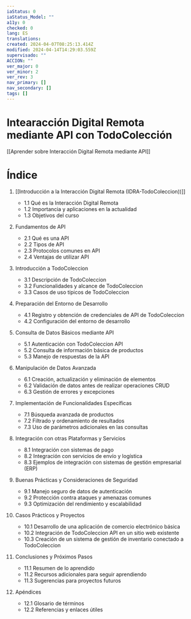 ```yaml
---
iaStatus: 0
iaStatus_Model: ""
a11y: 0
checked: 0
lang: ES
translations: 
created: 2024-04-07T08:25:13.414Z
modified: 2024-04-14T14:29:03.559Z
supervisado: ""
ACCION: ""
ver_major: 0
ver_minor: 2
ver_rev: 3
nav_primary: []
nav_secondary: []
tags: []
---
```

# Intearacción Digital Remota mediante API con TodoColección

[[Aprender sobre Interacción Digital Remota mediante API]]

# Índice

1. [[Introducción a la Interacción Digital Remota (IDRA-TodoColeccion))]]
   - 1.1 Qué es la Interacción Digital Remota
   - 1.2 Importancia y aplicaciones en la actualidad
   - 1.3 Objetivos del curso

2. Fundamentos de API
   - 2.1 Qué es una API
   - 2.2 Tipos de API
   - 2.3 Protocolos comunes en API
   - 2.4 Ventajas de utilizar API

3. Introducción a TodoColeccion
   - 3.1 Descripción de TodoColeccion
   - 3.2 Funcionalidades y alcance de TodoColeccion
   - 3.3 Casos de uso típicos de TodoColeccion

4. Preparación del Entorno de Desarrollo
   - 4.1 Registro y obtención de credenciales de API de TodoColeccion
   - 4.2 Configuración del entorno de desarrollo

5. Consulta de Datos Básicos mediante API
   - 5.1 Autenticación con TodoColeccion API
   - 5.2 Consulta de información básica de productos
   - 5.3 Manejo de respuestas de la API

6. Manipulación de Datos Avanzada
   - 6.1 Creación, actualización y eliminación de elementos
   - 6.2 Validación de datos antes de realizar operaciones CRUD
   - 6.3 Gestión de errores y excepciones

7. Implementación de Funcionalidades Específicas
   - 7.1 Búsqueda avanzada de productos
   - 7.2 Filtrado y ordenamiento de resultados
   - 7.3 Uso de parámetros adicionales en las consultas

8. Integración con otras Plataformas y Servicios
   - 8.1 Integración con sistemas de pago
   - 8.2 Integración con servicios de envío y logística
   - 8.3 Ejemplos de integración con sistemas de gestión empresarial (ERP)

9. Buenas Prácticas y Consideraciones de Seguridad
   - 9.1 Manejo seguro de datos de autenticación
   - 9.2 Protección contra ataques y amenazas comunes
   - 9.3 Optimización del rendimiento y escalabilidad

10. Casos Prácticos y Proyectos
    - 10.1 Desarrollo de una aplicación de comercio electrónico básica
    - 10.2 Integración de TodoColeccion API en un sitio web existente
    - 10.3 Creación de un sistema de gestión de inventario conectado a TodoColeccion

11. Conclusiones y Próximos Pasos
    - 11.1 Resumen de lo aprendido
    - 11.2 Recursos adicionales para seguir aprendiendo
    - 11.3 Sugerencias para proyectos futuros

12. Apéndices
    - 12.1 Glosario de términos
    - 12.2 Referencias y enlaces útiles
